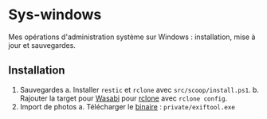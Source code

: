 # Sys-windows

Mes opérations d'administration système sur Windows : installation, mise à jour et sauvegardes.

## Installation

1. Sauvegardes
    a. Installer `restic` et `rclone` avec `src/scoop/install.ps1`.
    b. Rajouter la target pour [Wasabi](https://wasabi.com/) pour [rclone](https://rclone.org/s3/#wasabi) avec `rclone config`.
2. Import de photos
    a. Télécharger le [binaire](https://www.exiftool.org/) : `private/exiftool.exe`

